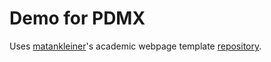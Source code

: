 # Demo for PDMX
 
Uses [matankleiner](https://github.com/matankleiner/)'s academic webpage template [repository](https://github.com/matankleiner/academic-webpage-template/).